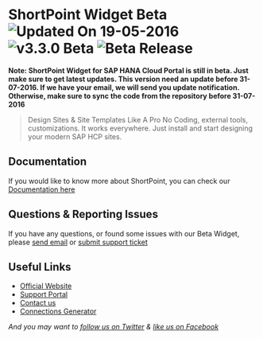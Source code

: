 # ShortPoint Widget Beta ![Updated On 19-05-2016](https://img.shields.io/badge/Updated%20On-19--05--2016-brightgreen.svg) ![v3.3.0 Beta](https://img.shields.io/badge/version-3.3.0-brightgreen.svg) ![Beta Release](https://img.shields.io/badge/Beta-Release-red.svg)

**Note: ShortPoint Widget for SAP HANA Cloud Portal is still in beta. Just make sure to get latest updates. This version need an update before 31-07-2016. If we have your email, we will send you update notification. Otherwise, make sure to sync the code from the repository before 31-07-2016**


> Design Sites & Site Templates Like A Pro
No Coding, external tools, customizations. It works everywhere. Just install and start designing your modern SAP HCP sites.

## Documentation

If you would like to know more about ShortPoint, you can check our [Documentation here](http://support.shortpoint.com/support/solutions/articles/1000231482)

## Questions & Reporting Issues

If you have any questions, or found some issues with our Beta Widget, please [send email](mailto:support@shortpoint.com) or [submit support ticket](http://support.shortpoint.com/support/tickets/new)


## Useful Links

* [Official Website](http://www.shortpoint.com/sap)
* [Support Portal](http://support.shortpoint.com/support/solutions/1000130588)
* [Contact us](mailto:support@shortpoint.com)
* [Connections Generator](http://shortpoint.github.io/shortpoint-widget-beta/connections-generator/)

*And you may want to [follow us on Twitter](http://twitter.com/shortpoint_tw)
 & [like us on Facebook](https://www.facebook.com/Shortpoint/)*

